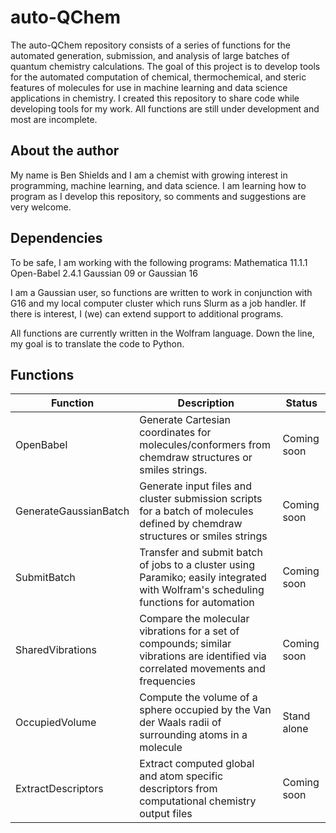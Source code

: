 # auto-QChem

The auto-QChem repository consists of a series of functions for the automated generation, submission, and analysis of large batches of quantum chemistry calculations. The goal of this project is to develop tools for the automated computation of chemical, thermochemical, and steric features of molecules for use in machine learning and data science applications in chemistry. I created this repository to share code while developing tools for my work. All functions are still under development and most are incomplete.
## About the author

My name is Ben Shields and I am a chemist with growing interest in programming, machine learning, and data science. I am learning how to program as I develop this repository, so comments and suggestions are very welcome.

## Dependencies
To be safe, I am working with the following programs:
Mathematica 11.1.1
Open-Babel 2.4.1
Gaussian 09 or Gaussian 16

I am a Gaussian user, so functions are written to work in conjunction with G16 and my local computer cluster which runs Slurm as a job handler. If there is interest, I (we) can extend support to additional programs.

All functions are currently written in the Wolfram language. Down the line, my goal is to translate the code to Python.

## Functions

| Function | Description | Status |
| ------------- | ------------- | ------------- |
| OpenBabel | Generate Cartesian coordinates for molecules/conformers from chemdraw structures or smiles strings. | Coming soon | 
| GenerateGaussianBatch | Generate input files and cluster submission scripts for a batch of molecules defined by chemdraw structures or smiles strings | Coming soon |
| SubmitBatch | Transfer and submit batch of jobs to a cluster using Paramiko; easily integrated with Wolfram's scheduling functions for automation | Coming soon |
| SharedVibrations | Compare the molecular vibrations for a set of compounds; similar vibrations are identified via correlated movements and frequencies | Coming soon |
| OccupiedVolume | Compute the volume of a sphere occupied by the Van der Waals radii of surrounding atoms in a molecule | Stand alone |
| ExtractDescriptors | Extract computed global and atom specific descriptors from computational chemistry output files | Coming soon |









